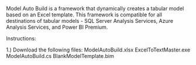 Model Auto Build is a framework that dynamically creates a tabular model based on an Excel template. This framework is compatible for all destinations of tabular models - SQL Server Analysis Services, Azure Analysis Services, and Power BI Premium.

Instructions:

1.) Download the following files: 
      ModelAutoBuild.xlsx
      ExcelToTextMaster.exe
      ModelAutoBuild.cs
      BlankModelTemplate.bim
